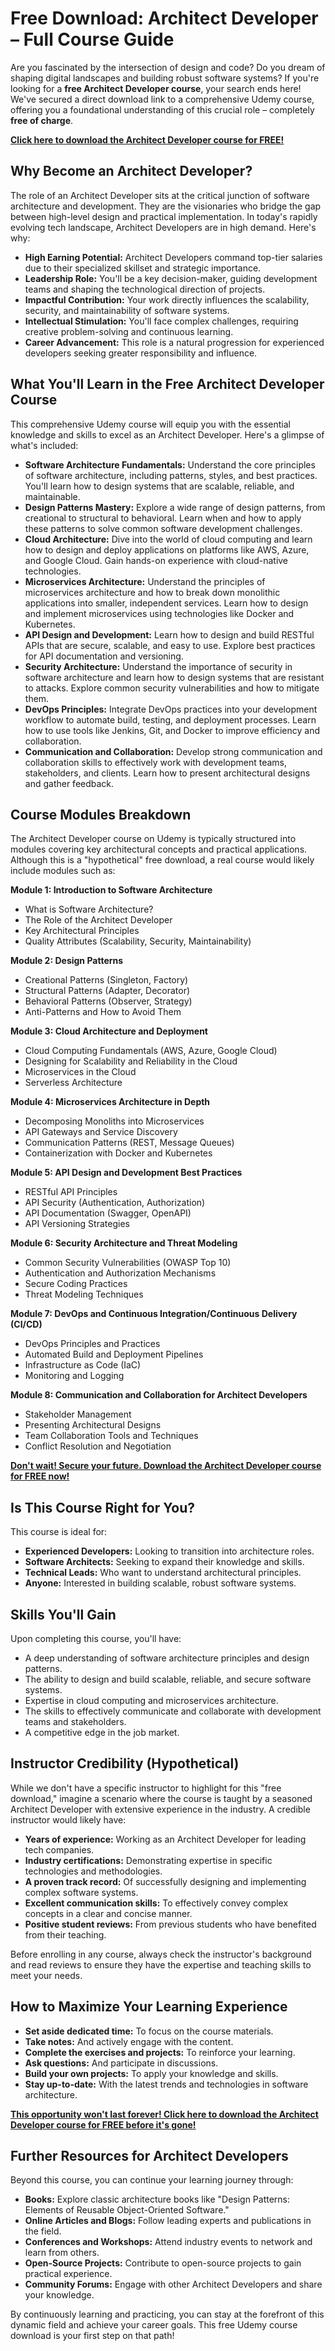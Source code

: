 # Free Download: Architect Developer – Full Course Guide

Are you fascinated by the intersection of design and code? Do you dream of shaping digital landscapes and building robust software systems? If you're looking for a **free Architect Developer course**, your search ends here! We've secured a direct download link to a comprehensive Udemy course, offering you a foundational understanding of this crucial role – completely **free of charge**.

[**Click here to download the Architect Developer course for FREE!**](https://udemywork.com/architect-developer)

## Why Become an Architect Developer?

The role of an Architect Developer sits at the critical junction of software architecture and development. They are the visionaries who bridge the gap between high-level design and practical implementation. In today's rapidly evolving tech landscape, Architect Developers are in high demand. Here's why:

*   **High Earning Potential:** Architect Developers command top-tier salaries due to their specialized skillset and strategic importance.
*   **Leadership Role:** You'll be a key decision-maker, guiding development teams and shaping the technological direction of projects.
*   **Impactful Contribution:** Your work directly influences the scalability, security, and maintainability of software systems.
*   **Intellectual Stimulation:** You'll face complex challenges, requiring creative problem-solving and continuous learning.
*   **Career Advancement:** This role is a natural progression for experienced developers seeking greater responsibility and influence.

## What You'll Learn in the Free Architect Developer Course

This comprehensive Udemy course will equip you with the essential knowledge and skills to excel as an Architect Developer. Here's a glimpse of what's included:

*   **Software Architecture Fundamentals:** Understand the core principles of software architecture, including patterns, styles, and best practices. You'll learn how to design systems that are scalable, reliable, and maintainable.
*   **Design Patterns Mastery:** Explore a wide range of design patterns, from creational to structural to behavioral. Learn when and how to apply these patterns to solve common software development challenges.
*   **Cloud Architecture:** Dive into the world of cloud computing and learn how to design and deploy applications on platforms like AWS, Azure, and Google Cloud. Gain hands-on experience with cloud-native technologies.
*   **Microservices Architecture:** Understand the principles of microservices architecture and how to break down monolithic applications into smaller, independent services. Learn how to design and implement microservices using technologies like Docker and Kubernetes.
*   **API Design and Development:** Learn how to design and build RESTful APIs that are secure, scalable, and easy to use. Explore best practices for API documentation and versioning.
*   **Security Architecture:** Understand the importance of security in software architecture and learn how to design systems that are resistant to attacks. Explore common security vulnerabilities and how to mitigate them.
*   **DevOps Principles:** Integrate DevOps practices into your development workflow to automate build, testing, and deployment processes. Learn how to use tools like Jenkins, Git, and Docker to improve efficiency and collaboration.
*   **Communication and Collaboration:** Develop strong communication and collaboration skills to effectively work with development teams, stakeholders, and clients. Learn how to present architectural designs and gather feedback.

## Course Modules Breakdown

The Architect Developer course on Udemy is typically structured into modules covering key architectural concepts and practical applications. Although this is a "hypothetical" free download, a real course would likely include modules such as:

**Module 1: Introduction to Software Architecture**

*   What is Software Architecture?
*   The Role of the Architect Developer
*   Key Architectural Principles
*   Quality Attributes (Scalability, Security, Maintainability)

**Module 2: Design Patterns**

*   Creational Patterns (Singleton, Factory)
*   Structural Patterns (Adapter, Decorator)
*   Behavioral Patterns (Observer, Strategy)
*   Anti-Patterns and How to Avoid Them

**Module 3: Cloud Architecture and Deployment**

*   Cloud Computing Fundamentals (AWS, Azure, Google Cloud)
*   Designing for Scalability and Reliability in the Cloud
*   Microservices in the Cloud
*   Serverless Architecture

**Module 4: Microservices Architecture in Depth**

*   Decomposing Monoliths into Microservices
*   API Gateways and Service Discovery
*   Communication Patterns (REST, Message Queues)
*   Containerization with Docker and Kubernetes

**Module 5: API Design and Development Best Practices**

*   RESTful API Principles
*   API Security (Authentication, Authorization)
*   API Documentation (Swagger, OpenAPI)
*   API Versioning Strategies

**Module 6: Security Architecture and Threat Modeling**

*   Common Security Vulnerabilities (OWASP Top 10)
*   Authentication and Authorization Mechanisms
*   Secure Coding Practices
*   Threat Modeling Techniques

**Module 7: DevOps and Continuous Integration/Continuous Delivery (CI/CD)**

*   DevOps Principles and Practices
*   Automated Build and Deployment Pipelines
*   Infrastructure as Code (IaC)
*   Monitoring and Logging

**Module 8: Communication and Collaboration for Architect Developers**

*   Stakeholder Management
*   Presenting Architectural Designs
*   Team Collaboration Tools and Techniques
*   Conflict Resolution and Negotiation

[**Don't wait! Secure your future. Download the Architect Developer course for FREE now!**](https://udemywork.com/architect-developer)

## Is This Course Right for You?

This course is ideal for:

*   **Experienced Developers:** Looking to transition into architecture roles.
*   **Software Architects:** Seeking to expand their knowledge and skills.
*   **Technical Leads:** Who want to understand architectural principles.
*   **Anyone:** Interested in building scalable, robust software systems.

## Skills You'll Gain

Upon completing this course, you'll have:

*   A deep understanding of software architecture principles and design patterns.
*   The ability to design and build scalable, reliable, and secure software systems.
*   Expertise in cloud computing and microservices architecture.
*   The skills to effectively communicate and collaborate with development teams and stakeholders.
*   A competitive edge in the job market.

## Instructor Credibility (Hypothetical)

While we don't have a specific instructor to highlight for this "free download," imagine a scenario where the course is taught by a seasoned Architect Developer with extensive experience in the industry. A credible instructor would likely have:

*   **Years of experience:** Working as an Architect Developer for leading tech companies.
*   **Industry certifications:** Demonstrating expertise in specific technologies and methodologies.
*   **A proven track record:** Of successfully designing and implementing complex software systems.
*   **Excellent communication skills:** To effectively convey complex concepts in a clear and concise manner.
*   **Positive student reviews:** From previous students who have benefited from their teaching.

Before enrolling in any course, always check the instructor's background and read reviews to ensure they have the expertise and teaching skills to meet your needs.

## How to Maximize Your Learning Experience

*   **Set aside dedicated time:** To focus on the course materials.
*   **Take notes:** And actively engage with the content.
*   **Complete the exercises and projects:** To reinforce your learning.
*   **Ask questions:** And participate in discussions.
*   **Build your own projects:** To apply your knowledge and skills.
*   **Stay up-to-date:** With the latest trends and technologies in software architecture.

[**This opportunity won't last forever! Click here to download the Architect Developer course for FREE before it's gone!**](https://udemywork.com/architect-developer)

## Further Resources for Architect Developers

Beyond this course, you can continue your learning journey through:

*   **Books:** Explore classic architecture books like "Design Patterns: Elements of Reusable Object-Oriented Software."
*   **Online Articles and Blogs:** Follow leading experts and publications in the field.
*   **Conferences and Workshops:** Attend industry events to network and learn from others.
*   **Open-Source Projects:** Contribute to open-source projects to gain practical experience.
*   **Community Forums:** Engage with other Architect Developers and share your knowledge.

By continuously learning and practicing, you can stay at the forefront of this dynamic field and achieve your career goals. This free Udemy course download is your first step on that path!
